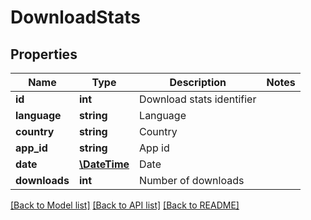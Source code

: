 # DownloadStats

## Properties
Name | Type | Description | Notes
------------ | ------------- | ------------- | -------------
**id** | **int** | Download stats identifier | 
**language** | **string** | Language | 
**country** | **string** | Country | 
**app_id** | **string** | App id | 
**date** | [**\DateTime**](\DateTime.md) | Date | 
**downloads** | **int** | Number of downloads | 

[[Back to Model list]](../../README.md#documentation-for-models) [[Back to API list]](../../README.md#documentation-for-api-endpoints) [[Back to README]](../../README.md)

